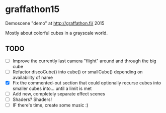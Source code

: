 # graffathon15
Demoscene "demo" at http://graffathon.fi/ 2015

Mostly about colorful cubes in a grayscale world.

## TODO

- [ ] Improve the currently last camera "flight" around and through the big cube
- [ ] Refactor discoCube() into cube() or smallCube() depending on availability of name
- [X] Fix the commented-out section that could optionally recurse cubes into smaller cubes into... until a limit is met
- [ ] Add new, completely separate effect scenes
- [ ] Shaders? Shaders!
- [ ] IF there's time, create some music :)
